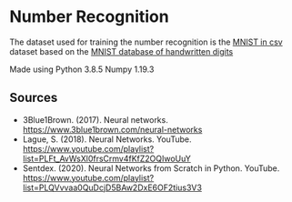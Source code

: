 # Number Recognition

The dataset used for training the number recognition is the [MNIST in csv](https://pjreddie.com/projects/mnist-in-csv/) dataset based on the [MNIST database of handwritten digits](http://yann.lecun.com/exdb/mnist/)

Made using Python 3.8.5
Numpy 1.19.3

## Sources

- 3Blue1Brown. (2017). Neural networks. https://www.3blue1brown.com/neural-networks
- Lague, S. (2018). Neural Networks. YouTube. https://www.youtube.com/playlist?list=PLFt_AvWsXl0frsCrmv4fKfZ2OQIwoUuY
- Sentdex. (2020). Neural Networks from Scratch in Python. YouTube. https://www.youtube.com/playlist?list=PLQVvvaa0QuDcjD5BAw2DxE6OF2tius3V3
